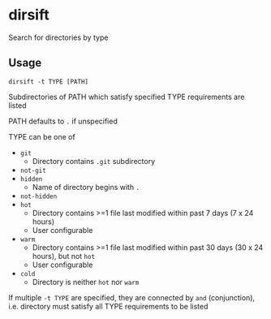 # dirsift

Search for directories by type

## Usage

```
dirsift -t TYPE [PATH]
```

Subdirectories of PATH which satisfy specified TYPE requirements are listed

PATH defaults to `.` if unspecified

TYPE can be one of
- `git`
  - Directory contains `.git` subdirectory
- `not-git`
- `hidden`
  - Name of directory begins with `.`
- `not-hidden`
- `hot`
  - Directory contains >=1 file last modified within past 7 days (7 x 24 hours)
  - User configurable
- `warm`
  - Directory contains >=1 file last modified within past 30 days (30 x 24 hours), but not `hot`
  - User configurable
- `cold`
  - Directory is neither `hot` nor `warm`

If multiple `-t TYPE` are specified, they are connected by `and` (conjunction),
i.e. directory must satisfy all TYPE requirements to be listed
